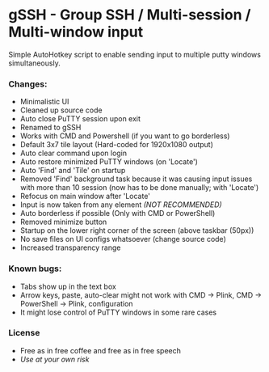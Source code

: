 # gSSH - Group SSH / Multi-session / Multi-window input

Simple AutoHotkey script to enable sending input to multiple putty windows simultaneously.

### Changes:
- Minimalistic UI
- Cleaned up source code
- Auto close PuTTY session upon exit
- Renamed to gSSH
- Works with CMD and Powershell (if you want to go borderless)
- Default 3x7 tile layout (Hard-coded for 1920x1080 output)
- Auto clear command upon login
- Auto restore minimized PuTTY windows (on 'Locate')
- Auto 'Find' and 'Tile' on startup
- Removed 'Find' background task because it was causing input issues with more than 10 session (now has to be done manually; with 'Locate')
- Refocus on main window after 'Locate'
- Input is now taken from any element *(NOT RECOMMENDED)*
- Auto borderless if possible (Only with CMD or PowerShell)
- Removed minimize button
- Startup on the lower right corner of the screen (above taskbar (50px))
- No save files on UI configs whatsoever (change source code)
- Increased transparency range

### Known bugs:
- Tabs show up in the text box
- Arrow keys, paste, auto-clear might not work with CMD -> Plink, CMD -> PowerShell -> Plink, configuration
- It might lose control of PuTTY windows in some rare cases


### License
* Free as in free coffee and free as in free speech
* *Use at your own risk*
